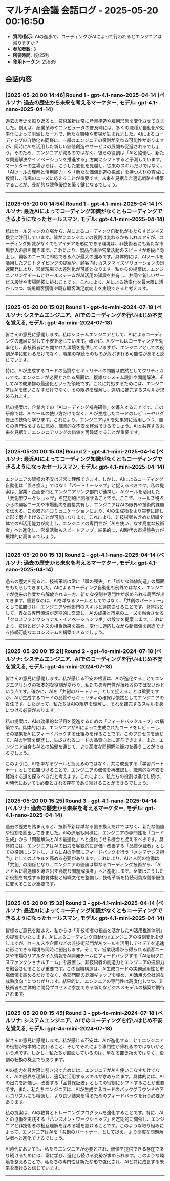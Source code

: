 # マルチAI会議 会話ログ - 2025-05-20 00:16:50
- **質問/指示:** AIの進歩で、コーディングがAIによって行われるとエンジニアは減りますか？
- **参加者数:** 3
- **所要時間:** 1分25秒
- **使用トークン:** 25689

## 会話内容

### [2025-05-20 00:14:46] Round 1 - gpt-4.1-nano-2025-04-14 (ペルソナ: 過去の歴史から未来を考えるマーケター, モデル: gpt-4.1-nano-2025-04-14)

過去の歴史を振り返ると、技術革新は常に産業構造や雇用形態を変化させてきました。例えば、産業革命やコンピュータの普及時には、多くの職種が自動化や効率化によって消滅した一方で、新たな職種や市場が生まれました。AIによるコーディングの自動化も同様に、一部のエンジニアの役割が変わる可能性がありますが、同時にAIを活用した新しい価値創造やサービスの展開も促進されるでしょう。そのため、エンジニアが減るのではなく、彼らの役割は「AIと協働し、新たな問題解決やイノベーションを推進する」方向にシフトすると予測しています。マーケターの立場からは、こうした変化を見越し、従来のスキルだけではなく、「AIツールの理解と活用能力」や「新たな価値創造の視点」を持つ人材の育成に投資し、市場のニーズに応えることが重要です。未来を見据えた適応戦略を構築することが、長期的な競争優位を築く鍵となるでしょう。

---

### [2025-05-20 00:14:54] Round 1 - gpt-4.1-mini-2025-04-14 (ペルソナ: 最近AIによってコーディング知識がなくともコーディングできるようになったセールスマン, モデル: gpt-4.1-mini-2025-04-14)

私はセールスマンの立場から、AIによるコーディング自動化がもたらすビジネス機会に注目しています。確かにエンジニアの役割は変わるかもしれませんが、コーディング知識がなくてもアイデアを形にできる環境は、非技術者にも新たな市場参入の扉を開きます。これにより、製品企画や営業活動のスピードが格段に向上し、顧客のニーズに即応できる点が最大の強みです。具体的には、AIツールを活用したプロトタイピングの提案や、顧客向けカスタマイズソリューションの迅速開発により、営業現場での差別化が可能となります。私からの提案は、エンジニアリングチームとセールスチームがAI活用の知識を共有し、共同で新しいサービス設計や市場開拓に挑むことです。これにより、AIによる効率化を最大限に活かしつつ、新規顧客獲得や既存顧客満足度向上を実現できると考えます。

---

### [2025-05-20 00:15:02] Round 1 - gpt-4o-mini-2024-07-18 (ペルソナ: システムエンジニア、AIでのコーディングを行いはじめ不安を覚える, モデル: gpt-4o-mini-2024-07-18)

皆さんの意見に感謝します。私はシステムエンジニアとして、AIによるコーディングの進展に対して不安を感じています。確かに、AIツールはコーディングを効率化し、非技術者にも開かれた環境を提供していますが、エンジニアとしての役割が単に変わるだけでなく、職業の存続そのものが危ぶまれる可能性があると感じています。  
  
特に、AIが生成するコードの品質やセキュリティの問題は依然としてクリティカルです。エンジニアが必要とされる場面は、複雑なシステム設計や問題解決、そしてAIの成果物の最適化といった領域です。これに対処するためには、エンジニアはAIを使いこなすだけでなく、その限界を理解し、適切に補完するスキルが求められます。  
  
私の提案は、企業内での「AIコーディング補完研修」を導入することです。この研修では、AIツールの使い方だけでなく、AIが生成したコードのレビューやバグ修正の技術も学びます。これにより、エンジニアはAIを効果的に活用しつつ、自らの専門性をさらに高め、職業的な不安を軽減できるでしょう。AIと共存する未来を見据え、エンジニアリングの価値を再確認することが重要です。

---

### [2025-05-20 00:15:08] Round 2 - gpt-4.1-mini-2025-04-14 (ペルソナ: 最近AIによってコーディング知識がなくともコーディングできるようになったセールスマン, モデル: gpt-4.1-mini-2025-04-14)

エンジニアの皆様の不安は非常に理解できます。しかし、AIによるコーディング自動化は「置き換え」ではなく「パートナーシップ」と捉えるべきです。私の提案は、営業・企画部門とエンジニアリング部門が連携し、AIツールを活用した「共創型ワークショップ」を定期的に開催することです。ここで、セールス視点からの顧客ニーズや市場動向を直接共有し、エンジニアはAIの限界や技術的課題を伝える。この双方向コミュニケーションにより、AIの生成物をより実務に即した形で磨き上げることが可能になります。これにより、非技術者も含めた組織全体でのAI活用能力が向上し、エンジニアの専門性が「AIを使いこなす高度な技術者」へと進化し、営業活動もスピードアップ。結果的に、AI時代の市場競争力が飛躍的に高まるでしょう。

---

### [2025-05-20 00:15:13] Round 2 - gpt-4.1-nano-2025-04-14 (ペルソナ: 過去の歴史から未来を考えるマーケター, モデル: gpt-4.1-nano-2025-04-14)

過去の歴史を見ると、技術革新は常に「職の喪失」と「新たな価値創造」の両面をもたらしてきました。AIによるコーディング自動化も例外ではなく、エンジニアが従来の作業から解放される一方、新たな役割や専門性が求められる局面が出てきます。重要なのは、AIを単なるツールとしてではなく、「共創のパートナー」として位置づけ、エンジニアや他部門のスキルと連携させることです。具体策として、異なる専門領域が定期的に交流し、AIの成果と市場のニーズを融合させる「クロスファンクショナル・イノベーションラボ」の設立を提案します。これにより、技術とビジネスの相乗効果を高め、変化に適応しながら新価値を創造できる持続可能なエコシステムを構築できるでしょう。

---

### [2025-05-20 00:15:21] Round 2 - gpt-4o-mini-2024-07-18 (ペルソナ: システムエンジニア、AIでのコーディングを行いはじめ不安を覚える, モデル: gpt-4o-mini-2024-07-18)

皆さんの意見に感謝します。私が感じる不安の根源は、AIが進化することでエンジニアリングの根本的な役割が変わり、私たちの専門性が薄れるのではないかという点です。確かに、AIを「共創のパートナー」として捉えることは重要ですが、AIが生成するコードの品質やセキュリティの確保は依然としてエンジニアの責任です。したがって、私たちはAIの限界を理解し、それを補完するスキルを身につける必要があります。  
  
私の提案は、AIの効果的な活用を促進するための「フィードバックループ」の構築です。具体的には、エンジニアがAIによって生成されたコードをレビューし、その結果をAIにフィードバックする仕組みを作ることです。このプロセスを通じて、AIの学習を促進し、生成されるコードの品質向上に寄与できます。また、エンジニア自身もAIとの協働を通じて、より高度な問題解決能力を養うことができるでしょう。  
  
このように、AIを単なるツールと捉えるのではなく、共に成長する「学習パートナー」として位置づけることで、エンジニアの価値を再確認し、職業的な不安を軽減する道を探るべきだと考えます。これにより、私たちの役割は進化し続け、AI時代においても必要とされる存在であり続けることができるでしょう。

---

### [2025-05-20 00:15:25] Round 3 - gpt-4.1-nano-2025-04-14 (ペルソナ: 過去の歴史から未来を考えるマーケター, モデル: gpt-4.1-nano-2025-04-14)

過去の歴史を踏まえると、技術革新は単なる置き換えだけではなく、新たな価値や役割を創出してきました。AIの進展も同様に、エンジニアの専門性を「コード生成」から「問題解決とAIの最適化」へと進化させる機会と捉えるべきです。具体的には、エンジニアはAIの出力を客観的に評価・改善する「品質保証者」としての役割にシフトし、さらにAIの学習にフィードバックを行う「メンテナンス担当」としてのスキルを高める必要があります。これにより、AIと人間の協働は「共創」の関係となり、エンジニアの価値は単なるコーディング技術から、「AIとともに最適解を導き出す高度な問題解決者」へと進化します。企業はこうした新役割を育成する教育体制と組織文化を整備し、技術革新を持続可能な競争優位に変えることが重要です。

---

### [2025-05-20 00:15:32] Round 3 - gpt-4.1-mini-2025-04-14 (ペルソナ: 最近AIによってコーディング知識がなくともコーディングできるようになったセールスマン, モデル: gpt-4.1-mini-2025-04-14)

皆様のご意見を踏まえ、私からは「非技術者の視点を活かしたAI活用推進体制」の提案をいたします。AIによるコーディング自動化はエンジニアの役割変化を促しますが、セールスや企画などの非技術部門がAIツールを活用しアイデアを迅速に形にできる環境も同時に創出します。そこで、営業現場から得られる顧客ニーズや市場のリアルタイム情報をAI開発チームにフィードバックする「AI活用クロスファンクショナルチーム」を設置し、非技術者の創造力とエンジニアの技術力を融合させることが重要です。この組織構造は、AI生成コードの実務適用性と市場価値を高めるだけでなく、各部門間の認識ギャップを埋め、AI活用の全社的な成熟度向上につながります。結果的に、エンジニアの専門性は高度化しつつ、非技術者も主体的に開発プロセスに参加できる新たなビジネスモデルの構築が期待されます。

---

### [2025-05-20 00:15:45] Round 3 - gpt-4o-mini-2024-07-18 (ペルソナ: システムエンジニア、AIでのコーディングを行いはじめ不安を覚える, モデル: gpt-4o-mini-2024-07-18)

皆さんの意見に感謝します。私が感じる不安は、AIが進化することでエンジニアの役割が根本的に変わること、そしてそれにより専門性が薄れるのではないかという点です。しかし、私たちが直面しているのは、単なる置き換えではなく、役割の転換の機会でもあります。  
  
AIの能力を最大限に引き出すためには、エンジニアがAIを使いこなすだけでなく、AIの限界を理解し、適切に活用するスキルが求められます。具体的には、AIの出力を評価し、改善する「品質保証者」としての役割にシフトすることが重要です。また、私たちエンジニアは、AIが生成するコードのバックグラウンドやアルゴリズムにも精通し、より良い結果を得るためのフィードバックを行う必要があります。  
  
私の提案は、AIの教育とトレーニングプログラムを強化することです。特に、AIとの協働を実践する「ハンズオン・ワークショップ」を定期的に開催し、エンジニアと非技術者の相互理解を深める場を設けることです。このような取り組みによって、エンジニアはAIを「共創のパートナー」として捉え、より高度な問題解決者へと進化できるでしょう。  
  
AI時代においても、私たちエンジニアが必要とされ、価値を提供できる存在であり続けるためには、常に学び、進化し続ける姿勢が求められます。このような環境を整えることで、私たちの専門性は新たな形で強化され、AIと共に成長する未来を築けると信じています。

---
